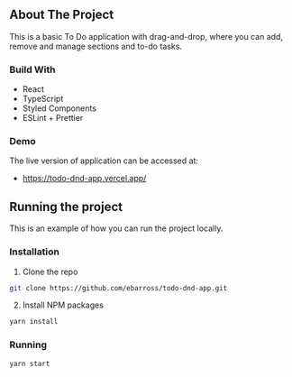 ## About The Project

This is a basic To Do application with drag-and-drop, where you can add, remove and manage sections and to-do tasks.

### Build With

- React
- TypeScript
- Styled Components
- ESLint + Prettier

### Demo

The live version of application can be accessed at:

- https://todo-dnd-app.vercel.app/

## Running the project

This is an example of how you can run the project locally.

### Installation

1.  Clone the repo

```sh
git clone https://github.com/ebarross/todo-dnd-app.git
```

2.  Install NPM packages

```sh
yarn install
```

### Running

```sh
yarn start
```
